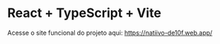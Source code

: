 # React + TypeScript + Vite

Acesse o site funcional do projeto aqui: https://natiivo-de10f.web.app/
